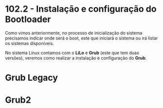 # 102.2 - Instalação e configuração do Bootloader

Como vimos anteriormente, no processo de inicialização do sistema precisamos indicar onde será o boot, este que iniciará o sistema ou irá listar os sistemas disponíveis.

No sistema Linux contamos com o **LiLo** e **Grub** (este que tem duas versões), veremos como realizar a instalação e configuração do **Grub**.



# Grub Legacy

# Grub2